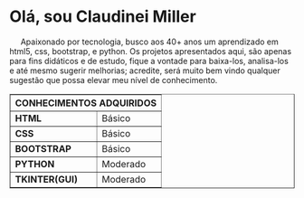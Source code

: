 <h1>Olá, sou Claudinei Miller</h1>
<p>&nbsp;&nbsp;&nbsp;&nbsp;&nbsp;Apaixonado por tecnologia, busco aos 40+ anos um aprendizado em html5, css, bootstrap, e python.
Os projetos apresentados aqui, são apenas para fins didáticos e de estudo, fique a vontade para baixa-los,
analisa-los e até mesmo sugerir melhorias; acredite, será muito bem vindo qualquer sugestão que possa 
elevar meu nível de conhecimento.</p>

 <table border="1">
    <tr>
        <th colspan="2">CONHECIMENTOS ADQUIRIDOS</th>
    </tr>
    <tr>
        <td><b>HTML</b></td>
        <td>Básico</td>
    </tr>
    <tr>
        <td><b>CSS</b></td>
        <td>Básico</td>
    </tr>
     <tr>
        <td><b>BOOTSTRAP</b></td>
        <td>Básico</td>
    </tr>
    <tr>
        <td><b>PYTHON</b></td>
        <td>Moderado</td>
    </tr>
    <tr>
        <td><b>TKINTER(GUI)</b></td>
        <td>Moderado</td>
    </tr>
</table>
